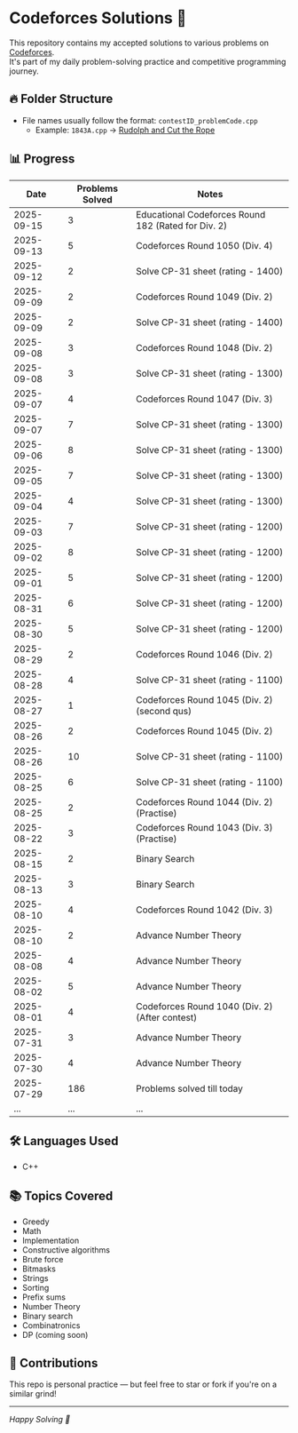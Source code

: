 # Codeforces Solutions 🚀

This repository contains my accepted solutions to various problems on [Codeforces](https://codeforces.com/profile/ayush_yad).  
It's part of my daily problem-solving practice and competitive programming journey.

## 🔥 Folder Structure

- File names usually follow the format: `contestID_problemCode.cpp`
  - Example: `1843A.cpp` → [Rudolph and Cut the Rope](https://codeforces.com/problemset/problem/1843/A)

## 📊 Progress

| Date       | Problems Solved | Notes              |
|------------|------------------|--------------------|
| 2025-09-15 | 3 | Educational Codeforces Round 182 (Rated for Div. 2) |
| 2025-09-13 | 5 | Codeforces Round 1050 (Div. 4) |
| 2025-09-12 | 2 | Solve CP-31 sheet (rating - 1400) |
| 2025-09-09 | 2 | Codeforces Round 1049 (Div. 2) |
| 2025-09-09 | 2 | Solve CP-31 sheet (rating - 1400) |
| 2025-09-08 | 3 | Codeforces Round 1048 (Div. 2) |
| 2025-09-08 | 3 | Solve CP-31 sheet (rating - 1300) |
| 2025-09-07 | 4 | Codeforces Round 1047 (Div. 3) |
| 2025-09-07 | 7 | Solve CP-31 sheet (rating - 1300) |
| 2025-09-06 | 8 | Solve CP-31 sheet (rating - 1300) |
| 2025-09-05 | 7 | Solve CP-31 sheet (rating - 1300) |
| 2025-09-04 | 4 | Solve CP-31 sheet (rating - 1300) |
| 2025-09-03 | 7 | Solve CP-31 sheet (rating - 1200) |
| 2025-09-02 | 8 | Solve CP-31 sheet (rating - 1200) |
| 2025-09-01 | 5 | Solve CP-31 sheet (rating - 1200) |
| 2025-08-31 | 6 | Solve CP-31 sheet (rating - 1200) |
| 2025-08-30 | 5 | Solve CP-31 sheet (rating - 1200) |
| 2025-08-29 | 2 | Codeforces Round 1046 (Div. 2) |
| 2025-08-28 | 4 | Solve CP-31 sheet (rating - 1100) |
| 2025-08-27 | 1 | Codeforces Round 1045 (Div. 2)(second qus) |
| 2025-08-26 | 2 | Codeforces Round 1045 (Div. 2) |
| 2025-08-26 | 10 | Solve CP-31 sheet (rating - 1100) |
| 2025-08-25 | 6 | Solve CP-31 sheet (rating - 1100) |
| 2025-08-25 | 2 | Codeforces Round 1044 (Div. 2)(Practise) |
| 2025-08-22 | 3 | Codeforces Round 1043 (Div. 3)(Practise) |
| 2025-08-15 | 2 | Binary Search |
| 2025-08-13 | 3 | Binary Search |
| 2025-08-10 | 4 | Codeforces Round 1042 (Div. 3) |
| 2025-08-10 | 2 | Advance Number Theory |
| 2025-08-08 | 4 | Advance Number Theory |
| 2025-08-02 | 5 | Advance Number Theory |
| 2025-08-01 | 4 | Codeforces Round 1040 (Div. 2) (After contest) |
| 2025-07-31 | 3 | Advance Number Theory |
| 2025-07-30 | 4 | Advance Number Theory |
| 2025-07-29 | 186 | Problems solved till today |
| ...        | ...              | ...                |

## 🛠 Languages Used

- C++

## 📚 Topics Covered

- Greedy
- Math
- Implementation
- Constructive algorithms
- Brute force
- Bitmasks
- Strings
- Sorting
- Prefix sums
- Number Theory
- Binary search
- Combinatronics
- DP (coming soon)

## 🤝 Contributions

This repo is personal practice — but feel free to star or fork if you're on a similar grind!

---

*Happy Solving 💪*
